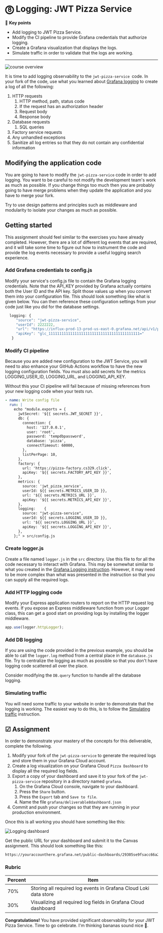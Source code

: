 # ⓼ Logging: JWT Pizza Service

🔑 **Key points**

- Add logging to JWT Pizza Service.
- Modify the CI pipeline to provide Grafana credentials that authorize logging.
- Create a Grafana visualization that displays the logs.
- Simulate traffic in order to validate that the logs are working.

---

![course overview](../sharedImages/courseOverview.png)

It is time to add logging observability to the `jwt-pizza-service `code. In your fork of the code, use what you learned about [Grafana logging](../grafanaLogging/grafanaLogging.md) to create a log of all the following:

1. HTTP requests
   1. HTTP method, path, status code
   1. If the request has an authorization header
   1. Request body
   1. Response body
1. Database requests
   1. SQL queries
1. Factory service requests
1. Any unhandled exceptions
1. Sanitize all log entries so that they do not contain any confidential information

## Modifying the application code

You are going to have to modify the `jwt-pizza-service` code in order to add logging. You want to be careful to not modify the development team's work as much as possible. If you change things too much then you are probably going to have merge problems when they update the application and you have to merge your fork.

Try to use design patterns and principles such as middleware and modularity to isolate your changes as much as possible.

## Getting started

This assignment should feel similar to the exercises you have already completed. However, there are a lot of different log events that are required, and it will take some time to figure out how to instrument the code and provide the log events necessary to provide a useful logging search experience.

### Add Grafana credentials to config.js

Modify your service's config.js file to contain the Grafana logging credentials. Note that the API_KEY provided by Grafana actually contains both the User ID and the API key. Split those values up when you convert them into your configuration file. This should look something like what is given below. You can then reference these configuration settings from your code just like you did for the database settings.

```js
  logging: {
     "source": "jwt-pizza-service",
     "userId": 2222222,
     "url": "https://influx-prod-13-prod-us-east-0.grafana.net/api/v1/push/influx/write",
     "apiKey": "glc_111111111111111111111111111111111111111111="
   }
```

### Modify CI pipeline

Because you are added new configuration to the JWT Service, you will need to also enhance your GitHub Actions workflow to have the new logging configuration fields. You must also add secrets for the metrics LOGGING_USER_ID, LOGGING_URL, and LOGGING_API_KEY.

Without this your CI pipeline will fail because of missing references from your new logging code when your tests run.

```yml
- name: Write config file
  run: |
    echo "module.exports = {
      jwtSecret: '${{ secrets.JWT_SECRET }}',
      db: {
        connection: {
          host: '127.0.0.1',
          user: 'root',
          password: 'tempdbpassword',
          database: 'pizza',
          connectTimeout: 60000,
        },
        listPerPage: 10,
      },
      factory: {
        url: 'https://pizza-factory.cs329.click',
        apiKey: '${{ secrets.FACTORY_API_KEY }}',
      },
      metrics: {
        source: 'jwt_pizza_service',
        userId: ${{ secrets.METRICS_USER_ID }},
        url: '${{ secrets.METRICS_URL }}',
        apiKey: '${{ secrets.METRICS_API_KEY }}',
      },
      logging:    {
        source: "jwt-pizza-service",
        userId: ${{ secrets.LOGGING_USER_ID }},
        url: '${{ secrets.LOGGING_URL }}',
        apiKey: '${{ secrets.LOGGING_API_KEY }}',
      },
    };" > src/config.js
```

### Create logger.js

Create a file named `logger.js` in the `src` directory. Use this file to for all the code necessary to interact with Grafana. This may be somewhat similar to what you created in the [Grafana Logging instruction](../grafanaLogging/grafanaLogging.md). However, it may need to be more complex than what was presented in the instruction so that you can supply all the required logs.

### Add HTTP logging code

Modify your Express application routers to report on the HTTP request log events. If you expose an Express middleware function from your Logger class, this can get a good start on providing logs by installing the logger middleware.

```js
app.use(logger.httpLogger);
```

### Add DB logging

If you are using the code provided in the previous example, you should be able to call the `logger.log` method from a central place in the `database.js` file. Try to centralize the logging as much as possible so that you don't have logging code scattered all over the place.

Consider modifying the `DB.query` function to handle all the database logging.

### Simulating traffic

You will need some traffic to your website in order to demonstrate that the logging is working. The easiest way to do this, is to follow the [Simulating traffic](../simulatingTraffic/simulatingTraffic.md) instruction.

## ☑ Assignment

In order to demonstrate your mastery of the concepts for this deliverable, complete the following.

1. Modify your fork of the `jwt-pizza-service` to generate the required logs and store them in your Grafana Cloud account.
1. Create a log visualization on your Grafana Cloud `Pizza Dashboard` to display all the required log fields.
1. Export a copy of your dashboard and save it to your fork of the `jwt-pizza-service` repository in a directory named `grafana`.
   1. On the Grafana Cloud console, navigate to your dashboard.
   1. Press the `Share` button.
   1. Press the `Export` tab and `Save to file`.
   1. Name the file `grafana/deliverable8dashboard.json`
1. Commit and push your changes so that they are running in your production environment.

Once this is all working you should have something like this:

![Logging dashboard](loggingDashboard.png)

Get the public URL for your dashboard and submit it to the Canvas assignment. This should look something like this:

```txt
https://youraccounthere.grafana.net/public-dashboards/29305se9fsacc66a21fa91899b75734
```

### Rubric

| Percent | Item                                                             |
| ------- | ---------------------------------------------------------------- |
| 70%     | Storing all required log events in Grafana Cloud Loki data store |
| 30%     | Visualizing all required log fields in Grafana Cloud dashboard   |

**Congratulations!** You have provided significant observability for your JWT Pizza Service. Time to go celebrate. I'm thinking bananas sound nice 🍌.
